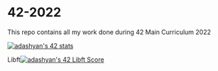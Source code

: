 # 42-2022
This repo contains all my work done during 42 Main Curriculum 2022

[![adashyan's 42 stats](https://badge42.vercel.app/api/v2/cl8pzk32b00440hl2cbyrt562/stats?cursusId=21&coalitionId=259)](https://github.com/JaeSeoKim/badge42)

Libft[![adashyan's 42 Libft Score](https://badge42.vercel.app/api/v2/cl8pzk32b00440hl2cbyrt562/project/2527412)](https://github.com/JaeSeoKim/badge42)
